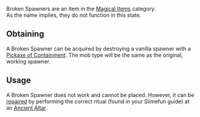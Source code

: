 Broken Spawners are an item in the [Magical Items](https://github.com/Slimefun/Slimefun4/wiki/Magical-Items) category.<br> As the name implies, they do not function in this state.

## Obtaining
A Broken Spawner can be acquired by destroying a vanilla spawner with a [Pickaxe of Containment](https://github.com/Slimefun/Slimefun4/wiki/Pickaxe-of-Containment). The mob type will be the same as the original, working spawner.

## Usage
A Broken Spawner does not work and cannot be placed. However, it can be [repaired](https://github.com/Slimefun/Slimefun4/wiki/Reinforced-Spawner) by performing the correct ritual (found in your Slimefun guide) at an [Ancient Altar](https://github.com/Slimefun/Slimefun4/wiki/Ancient-Altar).

